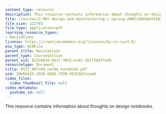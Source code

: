 ```yaml
---
content_type: resource
description: This resource contains information about thoughts on design notebooks.
file: /courses/2-007-design-and-manufacturing-i-spring-2009/28ebb433182683667930d23fdd21cae0_MIT2_007s09_rec04_notebook.pdf
file_size: 122703
file_type: application/pdf
learning_resource_types:
- Recitations
license: https://creativecommons.org/licenses/by-nc-sa/4.0/
ocw_type: OCWFile
parent_title: Recitations
parent_type: CourseSection
parent_uid: 81556034-db17-3025-ec02-3bf77dd77ad0
resourcetype: Document
title: MIT2_007s09_rec04_notebook.pdf
uid: 28ebb433-1826-8366-7930-d23fdd21cae0
video_files:
  video_thumbnail_file: null
video_metadata:
  youtube_id: null
---
```

This resource contains information about thoughts on design notebooks.